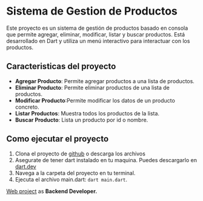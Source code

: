 # Sistema de Gestion de Productos
Este proyecto es un sistema de gestión de productos basado en consola que permite agregar, eliminar, modificar, listar y buscar productos. Está desarrollado en Dart y utiliza un menú interactivo para interactuar con los productos.

## Caracteristicas del proyecto
- **Agregar Producto**: Permite agregar productos a una lista de productos.
- **Eliminar Producto**: Permite eliminar productos de una lista de productos.
- **Modificar Producto**:Permite modificar los datos de un producto concreto.
- **Listar Productos**: Muestra todos los productos de la lista.
- **Buscar Producto**: Lista un producto por id o nombre.

## Como ejecutar el proyecto
1. Clona el proyecto de [github](https://github.com/Andresas106/DartFlutterCourse) o descarga los archivos
2. Asegurate de tener dart instalado en tu maquina. Puedes descargarlo en [dart.dev](https://dart.dev/get-dart/archive)
3. Navega a la carpeta del proyecto en tu terminal.
4. Ejecuta el archivo main.dart: `dart main.dart`.

[Web project](https://www.influencetarget.com) as **Backend Developer.**